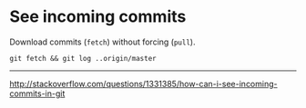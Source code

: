 # See incoming commits
Download commits (`fetch`) without forcing (`pull`).

```
git fetch && git log ..origin/master

```

---
http://stackoverflow.com/questions/1331385/how-can-i-see-incoming-commits-in-git

